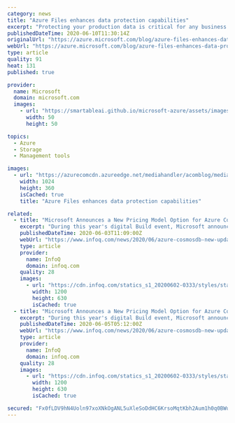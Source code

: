 ```yaml
---
category: news
title: "Azure Files enhances data protection capabilities"
excerpt: "Protecting your production data is critical for any business. That’s why Azure Files has a multi-layered approach to ensuring your data is highly available, backed up, and recoverable. Whether it’s a ransomware attack, a datacenter outage, or a file share that was accidentally deleted, we want to make"
publishedDateTime: 2020-06-10T11:30:14Z
originalUrl: "https://azure.microsoft.com/blog/azure-files-enhances-data-protection-capabilities/"
webUrl: "https://azure.microsoft.com/blog/azure-files-enhances-data-protection-capabilities/"
type: article
quality: 91
heat: 131
published: true

provider:
  name: Microsoft
  domain: microsoft.com
  images:
    - url: "https://smartableai.github.io/microsoft-azure/assets/images/organizations/microsoft.com-50x50.jpg"
      width: 50
      height: 50

topics:
  - Azure
  - Storage
  - Management tools

images:
  - url: "https://azurecomcdn.azureedge.net/mediahandler/acomblog/media/Default/blog/58c78eec-5ed2-4255-824c-4bfce9809ba8.png"
    width: 1024
    height: 360
    isCached: true
    title: "Azure Files enhances data protection capabilities"

related:
  - title: "Microsoft Announces a New Pricing Model Option for Azure Cosmos DB and More Capabilities"
    excerpt: "During this year's digital Build event, Microsoft announced a new consumption-based pricing model for Azure Cosmos DB called 'serverless' that is ideal for spiky workloads and complements the existing provisioned throughput pricing model."
    publishedDateTime: 2020-06-03T11:09:00Z
    webUrl: "https://www.infoq.com/news/2020/06/azure-cosmosdb-new-updates/?useSponsorshipSuggestions=true&itm_source=presentations_about_architecture-design&itm_medium=link&itm_campaign=architecture-design"
    type: article
    provider:
      name: InfoQ
      domain: infoq.com
    quality: 28
    images:
      - url: "https://cdn.infoq.com/statics_s1_20200602-0333/styles/static/images/logo/logo-big.jpg"
        width: 1200
        height: 630
        isCached: true
  - title: "Microsoft Announces a New Pricing Model Option for Azure Cosmos DB and More Capabilities"
    excerpt: "During this year's digital Build event, Microsoft announced a new consumption-based pricing model for Azure Cosmos DB called 'serverless' that is ideal for spiky workloads and complements the existing provisioned throughput pricing model."
    publishedDateTime: 2020-06-05T05:12:00Z
    webUrl: "https://www.infoq.com/news/2020/06/azure-cosmosdb-new-updates/"
    type: article
    provider:
      name: InfoQ
      domain: infoq.com
    quality: 28
    images:
      - url: "https://cdn.infoq.com/statics_s1_20200602-0333/styles/static/images/logo/logo-big.jpg"
        width: 1200
        height: 630
        isCached: true

secured: "Fx0fLDV9hN4Uoln97xoXNkOgANL5uXleSoDdHC6KrsoMqtKbh2Aum1h0q0BWuiLnkkNRTUYdvsuh0Y1tAGZ3x6pNgxcT+c7r3fz3iSsBKvytxoTM4/WY/RrK6h1Ecl7oLxQ1Qb7FSZauIHGtVyAEXLxsWV39yAdhzjHTadlgDV6YDCcBf/At6r+idnha3HHaASbkYp1LciKNz++lotgPgJuhz6qTxz8ggA10jOCZsj21VQJQzBqUXZcEy/ZAHxOY8JhyFZOgprwZ9vIIcAnasWjzeLPh6Uo5aWi80zMdkDkyDn3AEBdBN6OCguOC4z3ax6ei045Ek8zz+jvhIpR0Oc1ZDWEzGnYqATsFKWQm0d0=;M70K3/+rjgn1xrkGlv3UlA=="
---
```


